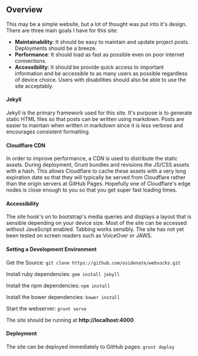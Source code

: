 ## Overview
This may be a simple website, but a lot of thought was put into it's design.
There are three main goals I have for this site:

- **Maintainability**: It should be easy to maintain and update project posts. Deployments should be a breeze.
- **Performance**: It should load as fast as possible even on poor internet connections.
- **Accessibility**: It should be provide quick access to important information and be accessible to as many users as possible regardless of device choice. Users with disabilities should also be able to use the site acceptably.

#### Jekyll
Jekyll is the primary framework used for this site.
It's purpose is to generate static HTML files so that posts can be written using markdown.
Posts are easier to maintain when written in markdown since it is less verbose and encourages consistent formatting.

#### Cloudflare CDN
In order to improve performance, a CDN is used to distribute the static assets.
During deployment, Grunt bundles and revisions the JS/CSS assets with a hash.
This allows Cloudflare to cache these assets with a very long expiration date so that they will typically be served from Cloudflare rather than the origin servers at GitHub Pages.
Hopefully one of Cloudflare's edge nodes is close enough to you so that you get super fast loading times.

#### Accessibility
The site hook's on to bootstrap's media queries and displays a layout that is sensible depending on your device size.
Most of the site can be accessed without JavaScript enabled.
Tabbing works sensibly.
The site has not yet been tested on screen readers such as VoiceOver or JAWS.

#### Setting a Development Environment
Get the Source:
`git clone https://github.com/osidenate/websocks.git`

Install ruby dependencies:
`gem install jekyll`

Install the npm dependencies:
`npm install`

Install the bower dependencies:
`bower install`

Start the webserver:
`grunt serve`

The site should be running at **http://localhost:4000**.

#### Deployment
The site can be deployed immediately to GitHub pages: `grunt deploy`
 
